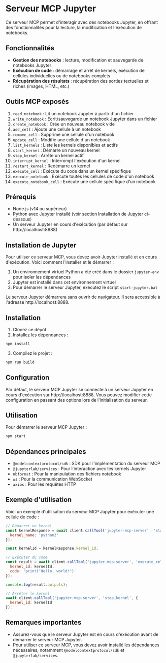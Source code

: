 # Serveur MCP Jupyter

Ce serveur MCP permet d'interagir avec des notebooks Jupyter, en offrant des fonctionnalités pour la lecture, la modification et l'exécution de notebooks.

## Fonctionnalités

- **Gestion des notebooks** : lecture, modification et sauvegarde de notebooks Jupyter
- **Exécution de code** : démarrage et arrêt de kernels, exécution de cellules individuelles ou de notebooks complets
- **Récupération des résultats** : récupération des sorties textuelles et riches (images, HTML, etc.)

## Outils MCP exposés

1. `read_notebook` : Lit un notebook Jupyter à partir d'un fichier
2. `write_notebook` : Écrit/sauvegarde un notebook Jupyter dans un fichier
3. `create_notebook` : Crée un nouveau notebook vide
4. `add_cell` : Ajoute une cellule à un notebook
5. `remove_cell` : Supprime une cellule d'un notebook
6. `update_cell` : Modifie une cellule d'un notebook
7. `list_kernels` : Liste les kernels disponibles et actifs
8. `start_kernel` : Démarre un nouveau kernel
9. `stop_kernel` : Arrête un kernel actif
10. `interrupt_kernel` : Interrompt l'exécution d'un kernel
11. `restart_kernel` : Redémarre un kernel
12. `execute_cell` : Exécute du code dans un kernel spécifique
13. `execute_notebook` : Exécute toutes les cellules de code d'un notebook
14. `execute_notebook_cell` : Exécute une cellule spécifique d'un notebook

## Prérequis

- Node.js (v14 ou supérieur)
- Python avec Jupyter installé (voir section Installation de Jupyter ci-dessous)
- Un serveur Jupyter en cours d'exécution (par défaut sur http://localhost:8888)

## Installation de Jupyter

Pour utiliser ce serveur MCP, vous devez avoir Jupyter installé et en cours d'exécution. Voici comment l'installer et le démarrer :

1. Un environnement virtuel Python a été créé dans le dossier `jupyter-env` pour isoler les dépendances
2. Jupyter est installé dans cet environnement virtuel
3. Pour démarrer le serveur Jupyter, exécutez le script `start-jupyter.bat`

Le serveur Jupyter démarrera sans ouvrir de navigateur. Il sera accessible à l'adresse http://localhost:8888.

## Installation

1. Clonez ce dépôt
2. Installez les dépendances :

```bash
npm install
```

3. Compilez le projet :

```bash
npm run build
```

## Configuration

Par défaut, le serveur MCP Jupyter se connecte à un serveur Jupyter en cours d'exécution sur http://localhost:8888. Vous pouvez modifier cette configuration en passant des options lors de l'initialisation du serveur.

## Utilisation

Pour démarrer le serveur MCP Jupyter :

```bash
npm start
```

## Dépendances principales

- `@modelcontextprotocol/sdk` : SDK pour l'implémentation du serveur MCP
- `@jupyterlab/services` : Pour l'interaction avec les kernels Jupyter
- `nbformat` : Pour la manipulation des fichiers notebook
- `ws` : Pour la communication WebSocket
- `axios` : Pour les requêtes HTTP

## Exemple d'utilisation

Voici un exemple d'utilisation du serveur MCP Jupyter pour exécuter une cellule de code :

```javascript
// Démarrer un kernel
const kernelResponse = await client.callTool('jupyter-mcp-server', 'start_kernel', {
  kernel_name: 'python3'
});

const kernelId = kernelResponse.kernel_id;

// Exécuter du code
const result = await client.callTool('jupyter-mcp-server', 'execute_cell', {
  kernel_id: kernelId,
  code: 'print("Hello, world!")'
});

console.log(result.outputs);

// Arrêter le kernel
await client.callTool('jupyter-mcp-server', 'stop_kernel', {
  kernel_id: kernelId
});
```

## Remarques importantes

- Assurez-vous que le serveur Jupyter est en cours d'exécution avant de démarrer le serveur MCP Jupyter.
- Pour utiliser ce serveur MCP, vous devez avoir installé les dépendances nécessaires, notamment `@modelcontextprotocol/sdk` et `@jupyterlab/services`.